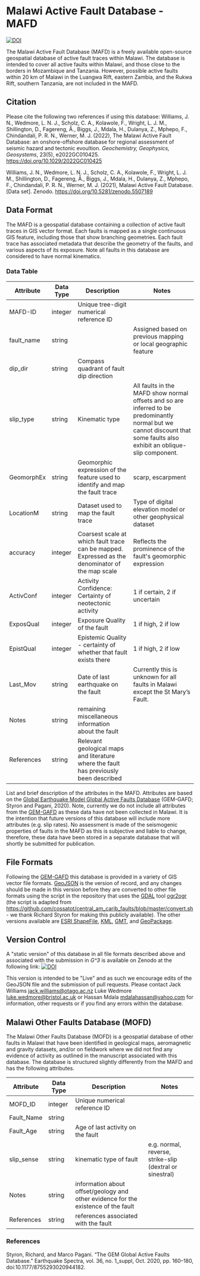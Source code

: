 # Malawi Active Fault Database - MAFD


[![DOI](https://zenodo.org/badge/DOI/10.5281/zenodo.5507189.svg)](https://doi.org/10.5281/zenodo.5507189)


The Malawi Active Fault Database (MAFD) is a freely available open-source geospatial database of active fault traces within Malawi. The database is intended to cover all active faults within Malawi, and those close to the borders in Mozambique and Tanzania. However, possible active faults within 20 km of Malawi in the Luangwa Rift, eastern Zambia, and the Rukwa Rift, southern Tanzania, are not included in the MAFD. 


## Citation
Please cite the following two references if using this database:
Williams, J. N., Wedmore, L. N. J., Scholz, C. A., Kolawole, F., Wright, L. J. M., Shillington, D., Fagereng, Å., Biggs, J., Mdala, H., Dulanya, Z., Mphepo, F., Chindandali, P. R. N., Werner, M. J. (2022), The Malawi Active Fault Database: an onshore-offshore database for regional assessment of seismic hazard and tectonic evoultion. _Geochemistry, Geophysics, Geosystems_, 23(5), e2022GC010425. https://doi.org/10.1029/2022GC010425

Williams, J. N., Wedmore, L. N. J., Scholz, C. A., Kolawole, F., Wright, L. J. M., Shillington, D., Fagereng, Å., Biggs, J., Mdala, H., Dulanya, Z., Mphepo, F., Chindandali, P. R. N., Werner, M. J. (2021), Malawi Active Fault Database. [Data set]. Zenodo. https://doi.org/10.5281/zenodo.5507189


## Data Format
The MAFD is a geospatial database containing a collection of active fault traces in GIS vector format. Each faults is mapped as a single continuous GIS feature, including those that show branching geometries. Each fault trace has associated metadata that describe the geometry of the faults, and various aspects of its exposure. Note all faults in this database are considered to have normal kinematics.

### Data Table
Attribute                          | Data Type | Description                              | Notes      
-----------------------------------|-----------|------------------------------------------|---------------------------------------------------------------
MAFD-ID                            | integer   | Unique tree-digit numerical reference ID |                                                                
fault_name                         | string    |                                          | Assigned based on previous mapping or local geographic feature
dip_dir                            | string    | Compass quadrant of fault dip direction  | 
slip_type                          | string    | Kinematic type                           | All faults in the MAFD show normal offsets and so are inferred to be predominantly normal but we cannot discount that some faults also exhibit an oblique-slip component.
GeomorphEx                         | string    | Geomorphic expression of the feature used to identify and map the fault trace | scarp, escarpment
LocationM                          | string    | Dataset used to map the fault trace      | Type of digital elevation model or other geophysical dataset
accuracy                           | integer   | Coarsest scale at which fault trace can be mapped. Expressed as the denominator of the map scale | Reflects the prominence of the fault's geomorphic expression
ActivConf                          | integer   | Activity Confidence: Certainty of neotectonic activity       | 1 if certain, 2 if uncertain
ExposQual                          | integer   | Exposure Quality of the fault            | 1 if high, 2 if low
EpistQual                          | integer   | Epistemic Quality - certainty of whether that fault exists there | 1 if high, 2 if low
Last_Mov                           | string    | Date of last earthquake on the fault            | Currently this is unknown for all faults in Malawi except the St Mary’s Fault.
Notes                              | string    | remaining miscellaneous information about the fault | 
References                         | string    | Relevant geological maps and literature where the fault has previously been described | 

List and brief description of the attributes in the MAFD. Attributes are based on the [Global Earthquake Model Global Active Faults Database] (GEM-GAFD; Styron and Pagani, 2020). Note, currently we do not include all attributes from the [GEM-GAFD] as these data have not been collected in Malawi. It is the intention that future versions of this database will include more attributes (e.g. slip rates). No assessment is made of the seismogenic properties of faults in the MAFD as this is subjective and liable to change, therefore, these data have been stored in a separate database that will shortly be submitted for publication.


## File Formats

Following the [GEM-GAFD] this database is provided in a variety of GIS vector file formats. [GeoJSON] is the version of record, and any changes should be made in this version before they are converted to other file formats using the script in the repository that uses the [GDAL] tool [ogr2ogr] (the script is adapted from https://github.com/cossatot/central_am_carib_faults/blob/master/convert.sh - we thank Richard Styron for making this publicly available). The other versions available are [ESRI ShapeFile], [KML], [GMT], and [GeoPackage].


## Version Control

A "static version" of this database in all file formats described above and associated with the submission in *G^3* is available on Zenodo at the following link:
[![DOI](https://zenodo.org/badge/DOI/10.5281/zenodo.5507190.svg)](https://doi.org/10.5281/zenodo.5507190)

This version is intended to be "Live" and as such we encourage edits of the GeoJSON file and the submission of pull requests. Please contact Jack Williams <jack.williams@otago.ac.nz> Luke Wedmore <luke.wedmore@bristol.ac.uk> or Hassan Mdala <mdalahassan@yahoo.com> for information, other requests or if you find any errors within the database.

## Malawi Other Faults Database (MOFD)

The Malawi Other Faults Database (MOFD) is a geospatial database of other faults in Malawi that have been identified in geological maps, aeromagnetic and gravity datasets, and/or on fieldwork where we did not find any evidence of activity as outlined in the manuscript associated with this database. The database is structured slightly differently from the MAFD and has the following attributes.

Attribute                          | Data Type | Description                             | Notes      
-----------------------------------|-----------|-----------------------------------------|---------------------------------------------------------------
MOFD_ID                            | integer   | Unique numerical reference ID           |
Fault_Name                         | string    |                                         |
Fault_Age                          | string    | Age of last activity on the fault       | 
slip_sense                         | string    | kinematic type of fault                 | e.g. normal, reverse, strike-slip (dextral or sinestral)
Notes                              | string    | information about offset/geology and other evidence for the existence of the fault | 
References                         | string    | references associated with the fault    |


### References
Styron, Richard, and Marco Pagani. “The GEM Global Active Faults Database.” Earthquake Spectra, vol. 36, no. 1_suppl, Oct. 2020, pp. 160–180, doi:10.1177/8755293020944182.


[GeoJSON]: http://geojson.org/
[GeoPackage]: https://www.geopackage.org/
[ESRI ShapeFile]: https://support.esri.com/en/white-paper/279
[Global Earthquake Model Global Active Faults Database]: https://github.com/cossatot/gem-global-active-faults
[GEM-GAFD]: https://github.com/cossatot/gem-global-active-faults
[ogr2ogr]: https://gdal.org/programs/ogr2ogr.html
[GDAL]: https://gdal.org/
[KML]: https://earth.google.com
[GMT]: https://www.generic-mapping-tools.org/
